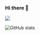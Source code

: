 ### Hi there 👋

![](https://komarev.com/ghpvc/?username=your-github-username)

![GitHub stats](https://github-readme-stats.vercel.app/api?username=serhiiherasymiuk&show_icons=true&theme=onedarkdark)
<!--
**serhiiherasymiuk/serhiiherasymiuk** is a ✨ _special_ ✨ repository because its `README.md` (this file) appears on your GitHub profile.

Here are some ideas to get you started:

- 🔭 I’m currently working on ...
- 🌱 I’m currently learning ...
- 👯 I’m looking to collaborate on ...
- 🤔 I’m looking for help with ...
- 💬 Ask me about ...
- 📫 How to reach me: ...
- 😄 Pronouns: ...
- ⚡ Fun fact: ...
-->
